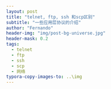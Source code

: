 ```yaml
---
layout: post
title: "telnet, ftp, ssh 和scp区别"
subtitle: "一些应用层协议的介绍"
author: "Fernando"
header-img: "img/post-bg-universe.jpg"
header-mask: 0.2
tags:
  - telnet
  - ftp
  - ssh
  - scp
  - 网络
typora-copy-images-to: ..\img
---
```

